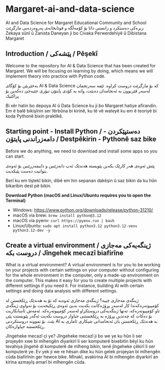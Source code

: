 # Margaret-ai-and-data-science
AI and Data Science for Margaret Educational Community and School <br>
 زیرەکی دەستکرد و زانستی داتا بۆ کۆمەڵگە و قوتابخانەی پەروەردەیی مارگرێت <br>
Zekaya sûnî û Zanista Daneyan ji bo Civaka Perwerdehiyê û Dibistana Margaret


## Introduction / پێشەکی / Pêşekî

Welcome to the repository for AI & Data Science that has been created for Margaret. We will be focusing on learning by doing, which means we will implement theory into practice with Python code. <br>

بەخێربێن بۆ کۆگای AI & Data Science کە بۆ مارگرێت دروست کراوە. ئێمە سەرنجمان لەسەر فێربوون بە ئەنجامدان دەبێت، واتە بە کۆدی پایتۆن تیۆری جێبەجێ دەکەین بۆ پراکتیک <br>

Bi xêr hatin bo depoya AI û Data Science ku ji bo Margaret hatiye afirandin. Em ê balê bikişînin ser fêrbûna bi kirinê, ku tê vê wateyê ku em ê teoriyê bi koda Pythonê bixin praktîkê.


## Starting point - Install Python / دەستپێکردن - دامەزراندنی پایتۆن / Destpêkirin - Pythonê saz bike

Before we do anything, we need to download and install some apps so you can start. <br>

پێش ئەوەی هەر کارێک بکەین پێویستە هەندێک ئەپ دابەزێنین و دایبمەزرێنین بۆ ئەوەی بتوانیت دەست پێبکەیت. <br>

Berî ku em tiştekî bikin, dibê em hin sepanan dakêşin û saz bikin da ku hûn bikaribin dest pê bikin.

**Download Python (macOS and Linux/Ubuntu requires you to open the Terminal)**
   - Windows: https://www.python.org/downloads/release/python-31210/
   - macOS via brew: `brew install python@3.12`
   - macOS via pyenv: `curl https://pyenv.run | bash`
   - Linux/Ubuntu: `sudo apt install python3.12 python3.12-venv python3.12-dev -y`


## Create a virtual environment / ژینگەیەکی مەجازی دروست بکە / Jîngehek mecazî biafirîne

What is a virtual environment? A virtual environment is for you to be working on your projects with certain settings on your computer without configuring for the whole environment in the computer, only a made-up environment on the computer. This makes it easy for you to create multiple projects with different settings if you need it. For instance, building AI with certain settings and doing data analysis with different settings. <br>

ژینگەی مەجازی چییە؟ ژینگەی مەجازی ئەوەیە کە تۆ بە هەندێک ڕێکخستن لە کۆمپیوتەرەکەتدا کار لەسەر پڕۆژەکانت بکەیت بەبێ ئەوەی ڕێکبخەیت بۆ تەواوی ژینگەی ناو کۆمپیوتەرەکە، تەنها ژینگەیەکی دروستکراو لەسەر کۆمپیوتەرەکە. ئەمەش ئاسانکاریت بۆ دەکات کە چەندین پڕۆژە بە ڕێکخستنی جیاواز دروست بکەیت ئەگەر پێویستت پێی بێت. بۆ نموونە دروستکردنی AI بە هەندێک ڕێکخستن یان ئەنجامدانی شیکاری ئاماری بە ڕێکخستنە جیاوازەکان. <br>

Jîngeheke mecazî çi ye? Jîngeheke mecazî ji bo we ye ku hûn li ser projeyên xwe bi mîhengên diyarkirî li ser komputerê bixebitin bêyî ku hûn tevahiya jîngehê di komputerê de mîheng bikin, tenê jîngeheke çêkirî li ser komputerê ye. Ev yek ji we re hêsan dike ku hûn gelek projeyan bi mîhengên cûda biafirînin ger hewce bike. Mînakî, avakirina AI bi mîhengên diyarkirî an kirina azmayîş amarî bi mîhengên cûda. <br>


